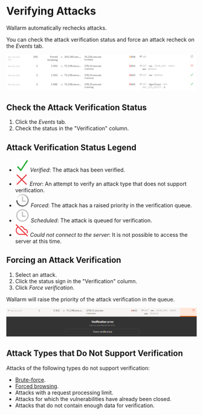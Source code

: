 [img-verification-statuses]:    ../../images/user-guides/events/attack-verification-statuses.png
[img-verify-attack]:            ../../images/user-guides/events/verify-attack.png
[img-verified-icon]:            ../../images/user-guides/events/verified.png#mini
[img-error-icon]:               ../../images/user-guides/events/error.png#mini
[img-forced-icon]:              ../../images/user-guides/events/forced.png#mini
[img-sheduled-icon]:            ../../images/user-guides/events/sheduled.png#mini
[img-cloud-icon]:           ../../images/user-guides/events/cloud.png#mini

[al-brute-force-attack]:      ../../attacks-vulns-list.md#brute-force-attack
[al-forced-browsing]:         ../../attacks-vulns-list.md#forced-browsing

# Verifying Attacks

Wallarm automatically rechecks attacks.

You can check the attack verification status and force an attack recheck on the *Events* tab.

![!Attacks with various verification statuses][img-verification-statuses]

## Check the Attack Verification Status

1. Click the *Events* tab.
2. Check the status in the "Verification" column.

## Attack Verification Status Legend

* ![!Verified][img-verified-icon] *Verified*: The attack has been verified.
* ![!Error][img-error-icon] *Error*: An attempt to verify an attack type that does not support verification.
* ![!Forced][img-forced-icon] *Forced*: The attack has a raised priority in the verification queue.
* ![!Sheduled][img-sheduled-icon] *Scheduled*: The attack is queued for verification.
* ![!Could not connect][img-cloud-icon] *Could not connect to the server*: It is not possible to access the server at this time.

## Forcing an Attack Verification

1. Select an attack.
2. Click the status sign in the "Verification" column.
3. Click *Force verification*.

Wallarm will raise the priority of the attack verification in the queue.

![!Attacks verification][img-verify-attack]

## Attack Types that Do Not Support Verification

Attacks of the following types do not support verification:
* [Brute-force][al-brute-force-attack].
* [Forced browsing][al-forced-browsing].
* Attacks with a request processing limit.
* Attacks for which the vulnerabilities have already been closed.
* Attacks that do not contain enough data for verification.
